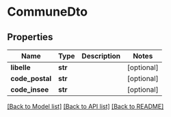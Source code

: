# CommuneDto

## Properties
Name | Type | Description | Notes
------------ | ------------- | ------------- | -------------
**libelle** | **str** |  | [optional] 
**code_postal** | **str** |  | [optional] 
**code_insee** | **str** |  | [optional] 

[[Back to Model list]](../README.md#documentation-for-models) [[Back to API list]](../README.md#documentation-for-api-endpoints) [[Back to README]](../README.md)

